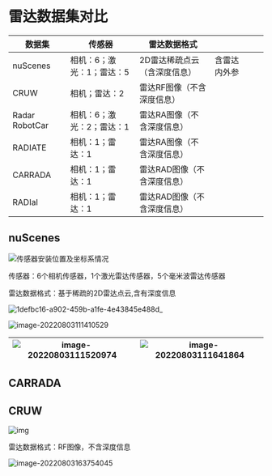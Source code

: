 # 雷达数据集对比

| 数据集         | 传感器                    | 雷达数据格式                 |              |      |      |
| -------------- | ------------------------- | ---------------------------- | ------------ | ---- | ---- |
| nuScenes       | 相机：6；激光：1；雷达：5 | 2D雷达稀疏点云（含深度信息） | 含雷达内外参 |      |      |
| CRUW           | 相机；雷达：2             | 雷达RF图像（不含深度信息）   |              |      |      |
| Radar RobotCar | 相机：6；激光：2；雷达：1 | 雷达RA图像（不含深度信息）   |              |      |      |
| RADIATE        | 相机：1；雷达：1          | 雷达RA图像（不含深度信息）   |              |      |      |
| CARRADA        | 相机：1；雷达：1          | 雷达RAD图像（不含深度信息）  |              |      |      |
| RADIal         | 相机：1；雷达：1          | 雷达RAD图像（不含深度信息）  |              |      |      |





## nuScenes

![传感器安装位置及坐标系情况](https://img-blog.csdnimg.cn/20210316171837606.png?x-oss-process=image/watermark,type_ZmFuZ3poZW5naGVpdGk,shadow_10,text_aHR0cHM6Ly9ibG9nLmNzZG4ubmV0L3FxXzM5MDI1OTIy,size_16,color_FFFFFF,t_70#pic_center)

传感器：6个相机传感器，1个激光雷达传感器，5个毫米波雷达传感器

雷达数据格式：基于稀疏的2D雷达点云,含有深度信息

<!--(https://img-blog.csdnimg.cn/e456da91111445dfa64cb35972371123.png?x-oss-process=image/watermark,type_ZHJvaWRzYW5zZmFsbGJhY2s,shadow_50,text_Q1NETiBA55qu55qu6bKB5LiO6bKB6KW_6KW_77-9,size_20,color_FFFFFF,t_70,g_se,x_16)-->

![1defbc16-a902-459b-a1fe-4e43845e488d_](C:\Users\liuli\Desktop\1defbc16-a902-459b-a1fe-4e43845e488d_.png)

![image-20220803111410529](C:\Users\liuli\AppData\Roaming\Typora\typora-user-images\image-20220803111410529.png)



| ![image-20220803111520974](C:\Users\liuli\AppData\Roaming\Typora\typora-user-images\image-20220803111520974.png) | ![image-20220803111641864](C:\Users\liuli\AppData\Roaming\Typora\typora-user-images\image-20220803111641864.png) |
| ------------------------------------------------------------ | ------------------------------------------------------------ |



## CARRADA



## CRUW

![img](https://pic3.zhimg.com/80/v2-6b42cf8cf5ccd3465c219b4c12ad580a_1440w.jpg)

雷达数据格式：RF图像，不含深度信息

![image-20220803163754045](C:\Users\liuli\AppData\Roaming\Typora\typora-user-images\image-20220803163754045.png)





